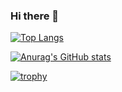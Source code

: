 ### Hi there 👋

[![Top Langs](https://github-readme-stats.vercel.app/api/top-langs/?username=UCHIDAnobuhiro&layout=compact)](https://github.com/anuraghazra/github-readme-stats)

[![Anurag's GitHub stats](https://github-readme-stats.vercel.app/api?username=UCHIDAnobuhiro)](https://github.com/anuraghazra/github-readme-stats)

[![trophy](https://github-profile-trophy.vercel.app/?username=UCHIDAnobuhiro)](https://github.com/ryo-ma/github-profile-trophy)

<!--
**UCHIDAnobuhiro/UCHIDAnobuhiro** is a ✨ _special_ ✨ repository because its `README.md` (this file) appears on your GitHub profile.

Here are some ideas to get you started:

- 🔭 I’m currently working on ...
- 🌱 I’m currently learning ...
- 👯 I’m looking to collaborate on ...
- 🤔 I’m looking for help with ...
- 💬 Ask me about ...
- 📫 How to reach me: ...
- 😄 Pronouns: ...
- ⚡ Fun fact: ...
-->
